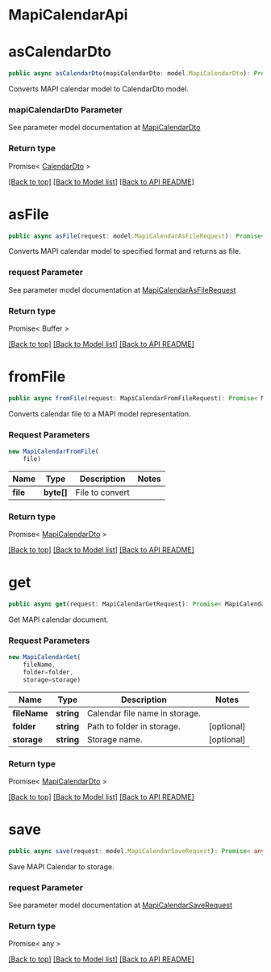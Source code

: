# MapiCalendarApi

                    
<a name="asCalendarDto"></a>
# **asCalendarDto**
```typescript
public async asCalendarDto(mapiCalendarDto: model.MapiCalendarDto): Promise< CalendarDto >
```

Converts MAPI calendar model to CalendarDto model.             

### mapiCalendarDto Parameter

See parameter model documentation at [MapiCalendarDto](MapiCalendarDto.md)

### Return type

Promise< [CalendarDto](CalendarDto.md) >

[[Back to top]](#) [[Back to Model list]](Models.md) [[Back to API README]](README.md)

                    
<a name="asFile"></a>
# **asFile**
```typescript
public async asFile(request: model.MapiCalendarAsFileRequest): Promise< Buffer >
```

Converts MAPI calendar model to specified format and returns as file.             

### request Parameter

See parameter model documentation at [MapiCalendarAsFileRequest](MapiCalendarAsFileRequest.md)

### Return type

Promise< Buffer >

[[Back to top]](#) [[Back to Model list]](Models.md) [[Back to API README]](README.md)

                    
<a name="fromFile"></a>
# **fromFile**
```typescript
public async fromFile(request: MapiCalendarFromFileRequest): Promise< MapiCalendarDto >
```

Converts calendar file to a MAPI model representation.             

### Request Parameters
```typescript
new MapiCalendarFromFile(
    file)
```

Name | Type | Description | Notes
---- | ---- | ----------- | -----
 **file** | **byte[]**| File to convert |

### Return type

Promise< [MapiCalendarDto](MapiCalendarDto.md) >

[[Back to top]](#) [[Back to Model list]](Models.md) [[Back to API README]](README.md)
                    
<a name="get"></a>
# **get**
```typescript
public async get(request: MapiCalendarGetRequest): Promise< MapiCalendarDto >
```

Get MAPI calendar document.             

### Request Parameters
```typescript
new MapiCalendarGet(
    fileName,
    folder=folder,
    storage=storage)
```

Name | Type | Description | Notes
---- | ---- | ----------- | -----
 **fileName** | **string**| Calendar file name in storage. |
 **folder** | **string**| Path to folder in storage. | [optional]
 **storage** | **string**| Storage name. | [optional]

### Return type

Promise< [MapiCalendarDto](MapiCalendarDto.md) >

[[Back to top]](#) [[Back to Model list]](Models.md) [[Back to API README]](README.md)
                    
<a name="save"></a>
# **save**
```typescript
public async save(request: model.MapiCalendarSaveRequest): Promise< any >
```

Save MAPI Calendar to storage.             

### request Parameter

See parameter model documentation at [MapiCalendarSaveRequest](MapiCalendarSaveRequest.md)

### Return type

Promise< any >

[[Back to top]](#) [[Back to Model list]](Models.md) [[Back to API README]](README.md)

